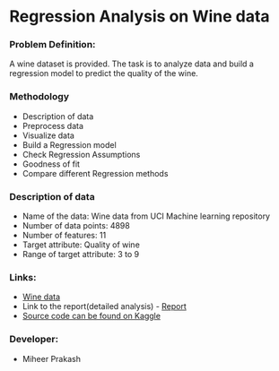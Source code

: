 # Regression Analysis on Wine data

### Problem Definition:
A wine dataset is provided. The task is to analyze data and build a regression model to predict the quality of the wine.

### Methodology
- Description of data
- Preprocess data
- Visualize data
- Build a Regression model
- Check Regression Assumptions
- Goodness of fit
- Compare different Regression methods

### Description of data
- Name of the data: Wine data from UCI Machine learning repository
- Number of data points: 4898
- Number of features: 11
- Target attribute: Quality of wine
- Range of target attribute: 3 to 9

### Links:
- [Wine data](https://github.com/Abhishekmamidi123/Regression-Analysis/blob/master/data/winequality-white.csv)
- Link to the report(detailed analysis) - [Report](https://github.com/miheer29/Miheer-Project-1/blob/master/Analysis%20of%20Regression.pdf)
- [Source code can be found on Kaggle](https://www.kaggle.com/abhishekmamidi/introduction-to-regression-complete-analysis)

### Developer:
- Miheer Prakash

